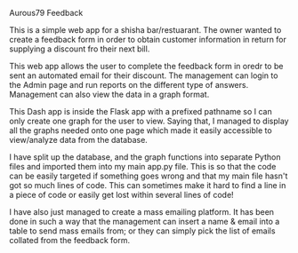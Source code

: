 Aurous79 Feedback

This is a simple web app for a shisha bar/restuarant.  The owner wanted to create a feedback form in order to obtain customer information in return for supplying a discount fro their next bill.

This web app allows the user to complete the feedback form in oredr to be sent an automated email for their discount.  The management can login to the Admin page and run reports on the different type of answers.  Management can also view the data in a graph format.

This Dash app is inside the Flask app with a prefixed pathname so I can only create one graph for the user to view.  Saying that, I managed to display all the graphs needed onto one page which made it easily accessible to view/analyze data from the database.

I have split up the database, and the graph functions into separate Python files and imported them into my main app.py file.  This is so that the code can be easily targeted if something goes wrong and that my main file hasn't got so much lines of code.  This can sometimes make it hard to find a line in a piece of code or easily get lost within several lines of code!

I have also just managed to create a mass emailing platform.  It has been done in such a way that the management can insert a name & email into a table to send mass emails from; or they can simply pick the list of emails collated from the feedback form.